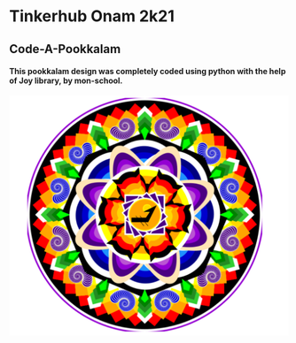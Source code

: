 # Tinkerhub Onam 2k21
## Code-A-Pookkalam

#### This pookkalam design was completely coded using python with the help of Joy library, by mon-school.

<img src="https://github.com/adi-code22/Code-A-Pookkalam/blob/main/POOKKALAM.PNG?raw=true" width="1000"/>

